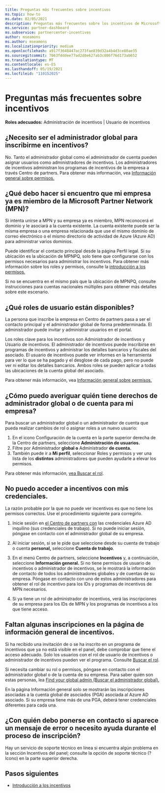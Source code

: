 ```yaml
---
title: Preguntas más frecuentes sobre incentivos
ms.topic: how-to
ms.date: 02/05/2021
description: Preguntas más frecuentes sobre los incentivos de Microsoft. En este artículo se incluyen preguntas sobre los roles de usuario, cómo inscribirse o qué hacer con los mensajes de error.
ms.service: partner-dashboard
ms.subservice: partnercenter-incentives
author: mseamons
ms.author: mseamons
ms.localizationpriority: medium
ms.openlocfilehash: a917f3648447ac273fae839d32a4b4d3ce80ae35
ms.sourcegitcommit: 7063fdddee77ad2d8e627ab3c806f76d173ab652
ms.translationtype: MT
ms.contentlocale: es-ES
ms.lasthandoff: 05/19/2021
ms.locfileid: "110152025"
---
```

# <a name="frequently-asked-questions-on-incentives"></a>Preguntas más frecuentes sobre incentivos

**Roles adecuados:** Administración de incentivos | Usuario de incentivos

## <a name="do-i-need-to-be-the-global-admin-to-enroll-in-incentives"></a>¿Necesito ser el administrador global para inscribirme en incentivos?

No. Tanto el administrador global como el administrador de cuenta pueden asignar usuarios como administradores de incentivos. Los administradores de incentivos administran los programas de incentivos de la empresa a través Centro de partners. Para obtener más información, vea [Información general sobre permisos.](permissions-overview.md)

## <a name="what-do-i-need-to-do-if-i-find-my-company-is-already-a-member-of-the-microsoft-partner-network-mpn"></a>¿Qué debo hacer si encuentro que mi empresa ya es miembro de la Microsoft Partner Network (MPN)?

Si intenta unirse a MPN y su empresa ya es miembro, MPN reconocerá el dominio y le asociará a la cuenta existente. La cuenta existente puede ser la misma empresa o una empresa relacionada que use el mismo dominio de correo electrónico o el mismo directorio de actividad de Azure (Azure AD) para administrar varios dominios.

Puede identificar el contacto principal desde la página Perfil legal. Si su ubicación es la ubicación de MPNPQ, solo tiene que configurarse con los permisos necesarios para administrar los incentivos. Para obtener más información sobre los roles y permisos, consulte la [introducción a los permisos.](permissions-overview.md)

Si no se encuentra en el mismo país que la [](https://support.microsoft.com/help/4515619/special-considerations-for-multi-national-partners-joining-the-microso) ubicación de MPNPQ, consulte instrucciones para cuentas nacionales múltiples para obtener más detalles sobre este escenario.

## <a name="what-user-roles-are-available"></a>¿Qué roles de usuario están disponibles?

La persona que inscribe la empresa en Centro de partners pasa a ser el contacto principal y el administrador global de forma predeterminada. El administrador puede invitar y administrar usuarios en el portal.

Los roles clave para los incentivos son Administrador de incentivos y Usuario de incentivos. El administrador de incentivos puede inscribirse en programas de incentivos y administrar los detalles bancarios y fiscales del asociado. El usuario de incentivos puede ver informes en la herramienta para ver lo que se ha pagado y el desglose de cada pago, pero no puede ver ni editar los detalles bancarios. Ambos roles se pueden aplicar a todas las ubicaciones de la cuenta global del asociado.

Para obtener más información, vea [Información general sobre permisos.](permissions-overview.md)

## <a name="how-can-i-find-out-who-has-global-or-account-admin-rights-for-my-company"></a>¿Cómo puedo averiguar quién tiene derechos de administrador global o de cuenta para mi empresa?

Para buscar un administrador global o un administrador de cuenta que pueda realizar cambios de rol o asignar roles a un nuevo usuario:

1. En el icono Configuración de la cuenta en la parte superior derecha de la Centro de partners, seleccione **Administración de usuarios.**
2. Filtre por Administrador **global o** Administrador **de cuenta.**
3. También puede ir a **Mi perfil**, seleccionar Roles y permisos y ver una lista de los **distintos** administradores que pueden ayudarle a elevar los permisos.
 
Para obtener más información, [vea Buscar el rol](find-your-role.md).  

## <a name="i-cant-access-incentives-using-my-credentials"></a>No puedo acceder a incentivos con mis credenciales.

La razón probable por la que no puede ver incentivos es que no tiene los permisos correctos. Use el procedimiento siguiente para corregirlo.

1. Inicie sesión en [el Centro de partners con](https://partner.microsoft.com/dashboard/) las credenciales Azure AD inquilino (sus credenciales de trabajo). Si no puede iniciar sesión, póngase en contacto con el administrador global de su empresa.

2. Al iniciar sesión, si se le pide  que seleccione desde su cuenta de trabajo o cuenta **personal,** seleccione **Cuenta de trabajo**.

3. En el menú Centro de partners, seleccione **Incentivos** y, a continuación, seleccione **Información general.** Si no tiene permisos de usuario de incentivos o administrador de incentivos, se le mostrará la información de contacto de todos los administradores globales y de cuentas de su empresa. Póngase en contacto con uno de estos administradores para obtener el rol de incentivo para los IDs y programas de incentivos de MPN necesarios.

4. Si ya tiene un rol de administrador de incentivos, verá las inscripciones de su empresa para los IDs de MPN y los programas de incentivos a los que tiene acceso.

## <a name="some-enrollments-are-missing-from-the-incentives-overview-page"></a>Faltan algunas inscripciones en la página de información general de incentivos.

Si ha recibido una invitación de o se ha inscrito en un programa de incentivos que ya no está visible en el panel, debe comprobar que tiene el acceso adecuado. Solo los usuarios con el rol de usuario de incentivos o administrador de incentivos pueden ver el programa. Consulte [Buscar el rol](./find-your-role.md).

Si necesita cambiar su rol o permisos, póngase en contacto con el administrador global o de la cuenta de su empresa. Para saber quién son estas personas, lea [Find your global admin (Buscar el administrador global).](./find-your-role.md#find-your-global-admin)

En la página Información general solo se mostrarán las inscripciones asociadas a la cuenta global de asociados (PGA) asociada al Azure AD asociado. Si su empresa tiene más de una PGA, deberá tener credenciales diferentes para cada una.

## <a name="who-should-i-contact-if-i-get-an-error-message-or-need-help-during-the-enrollment-process"></a>¿Con quién debo ponerse en contacto si aparece un mensaje de error o necesito ayuda durante el proceso de inscripción?

Hay un servicio de soporte técnico en línea si encuentra algún problema en la sección Incentivos del panel; consulte la opción de soporte técnico (? Icono) en la parte superior derecha.

## <a name="next-steps"></a>Pasos siguientes

- [Introducción a los incentivos](incentives-get-started-intro.md)